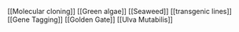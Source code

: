 [[Molecular cloning]]
[[Green algae]]
[[Seaweed]]
[[transgenic lines]]
[[Gene Tagging]]
[[Golden Gate]]
[[Ulva Mutabilis]]
